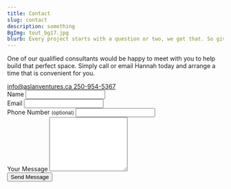 ```yaml
---
title: Contact
slug: contact
description: something
BgImg: tout_bg17.jpg
blurb: Every project starts with a question or two, we get that. So give us a call & we can have a quick chat!
---
```


<main class="contact">
  <p class="openingLine">One of our qualified consultants would be happy to meet with you to help build that perfect space. Simply call or email Hannah today and arrange a time that is convenient for you.</p>
  <div class="formContainer">
    <div class="contactDetails">
      <a class="email" href="mailto:info@aslanventures.ca">
        <i class="fas fa-envelope"></i>
        <span>info@aslanventures.ca</span>
      </a>
      <a href="tel:250-954-5367">
        <i class="fas fa-phone"></i>
        <span>250-954-5367</span>
      </a>
    </div>
    <form id="estimate" method="post" action="https://static-files.canaryprint.ca/aslanventures.com/mailer.php">
      <div class="other field">
        <label for="name field">Name</label>
        <input type="text" id="name" name="name" required />
      </div>
      <div class="other field">
        <label for="email">Email</label>
        <input type="email" id="email" name="email" required />
      </div>
      <div class="other field">
        <label for="phone">Phone Number <small>(optional)</small></label>
        <input type="phone" id="phone" name="phone" />
      </div>
      <div class="other field">
        <label for="message">Your Message</label>
        <textarea id="message" name="message" rows="8" required ></textarea>
      </div>
      <input type="submit" class="btn-primary" value="Send Message" />
    </form>
  </div>
</main>
